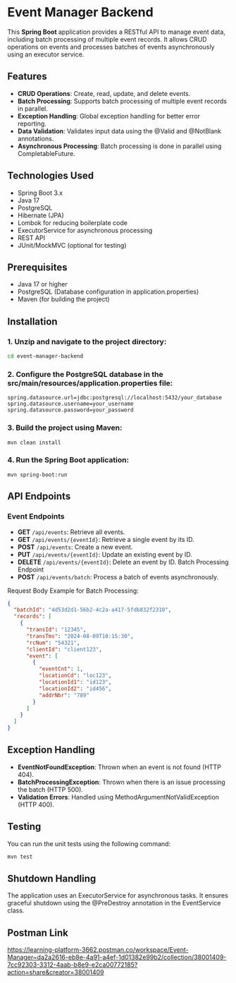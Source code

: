 # Event Manager Backend

This **Spring Boot** application provides a RESTful API to manage event data, including batch processing of multiple event records. It allows CRUD operations on events and processes batches of events asynchronously using an executor service.

## Features

- **CRUD Operations**: Create, read, update, and delete events.
- **Batch Processing**: Supports batch processing of multiple event records in parallel.
- **Exception Handling**: Global exception handling for better error reporting.
- **Data Validation**: Validates input data using the @Valid and @NotBlank annotations.
- **Asynchronous Processing**: Batch processing is done in parallel using CompletableFuture.

## Technologies Used

- Spring Boot 3.x
- Java 17
- PostgreSQL
- Hibernate (JPA)
- Lombok for reducing boilerplate code
- ExecutorService for asynchronous processing
- REST API
- JUnit/MockMVC (optional for testing)

## Prerequisites

- Java 17 or higher
- PostgreSQL (Database configuration in application.properties)
- Maven (for building the project)

## Installation

### 1. Unzip and navigate to the project directory:

```bash
cd event-manager-backend
```

### 2. Configure the PostgreSQL database in the src/main/resources/application.properties file:

```
spring.datasource.url=jdbc:postgresql://localhost:5432/your_database
spring.datasource.username=your_username
spring.datasource.password=your_password
```

### 3. Build the project using Maven:

```
mvn clean install
```

### 4. Run the Spring Boot application:

```
mvn spring-boot:run
```

## API Endpoints

### Event Endpoints

- **GET** `/api/events`: Retrieve all events.
- **GET** `/api/events/{eventId}`: Retrieve a single event by its ID.
- **POST** `/api/events`: Create a new event.
- **PUT** `/api/events/{eventId}`: Update an existing event by ID.
- **DELETE** `/api/events/{eventId}`: Delete an event by ID.
  Batch Processing Endpoint
- **POST** `/api/events/batch`: Process a batch of events asynchronously.

Request Body Example for Batch Processing:

```json
{
  "batchId": "4d53d2d1-56b2-4c2a-a417-5fdb832f2310",
  "records": [
    {
      "transId": "12345",
      "transTms": "2024-08-09T10:15:30",
      "rcNum": "54321",
      "clientId": "client123",
      "event": [
        {
          "eventCnt": 1,
          "locationCd": "loc123",
          "locationId1": "id123",
          "locationId2": "id456",
          "addrNbr": "789"
        }
      ]
    }
  ]
}
```

## Exception Handling

- **EventNotFoundException**: Thrown when an event is not found (HTTP 404).
- **BatchProcessingException**: Thrown when there is an issue processing the batch (HTTP 500).
- **Validation Errors**: Handled using MethodArgumentNotValidException (HTTP 400).

## Testing

You can run the unit tests using the following command:

```bash
mvn test
```

## Shutdown Handling

The application uses an ExecutorService for asynchronous tasks. It ensures graceful shutdown using the @PreDestroy annotation in the EventService class.

## Postman Link

https://learning-platform-3662.postman.co/workspace/Event-Manager~da2a2616-eb8e-4a91-a4ef-1d01382e99b2/collection/38001409-7cc92303-3312-4aab-b8e9-e2ca00772185?action=share&creator=38001409